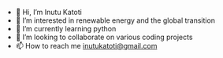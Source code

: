- 👋 Hi, I’m Inutu Katoti
- 👀 I’m interested in renewable energy and the global transition
- 🌱 I’m currently learning python
- 💞️ I’m looking to collaborate on various coding projects
- 📫 How to reach me inutukatoti@gmail.com

<!---
LivingEpistle7/LivingEpistle7 is a ✨ special ✨ repository because its `README.md` (this file) appears on your GitHub profile.
You can click the Preview link to take a look at your changes.
--->
